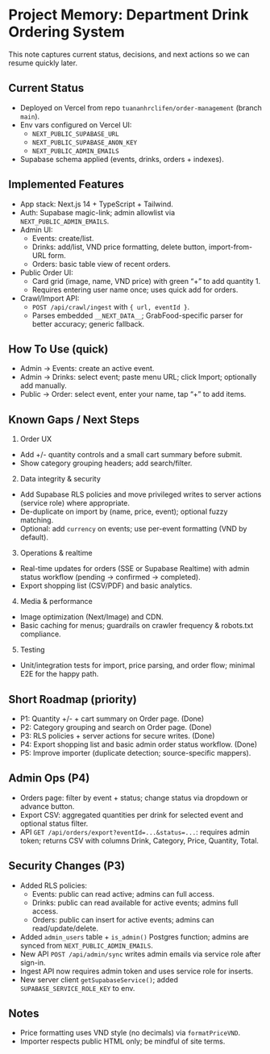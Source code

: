 # Project Memory: Department Drink Ordering System

This note captures current status, decisions, and next actions so we can resume quickly later.

## Current Status
- Deployed on Vercel from repo `tuananhrclifen/order-management` (branch `main`).
- Env vars configured on Vercel UI:
  - `NEXT_PUBLIC_SUPABASE_URL`
  - `NEXT_PUBLIC_SUPABASE_ANON_KEY`
  - `NEXT_PUBLIC_ADMIN_EMAILS`
- Supabase schema applied (events, drinks, orders + indexes).

## Implemented Features
- App stack: Next.js 14 + TypeScript + Tailwind.
- Auth: Supabase magic-link; admin allowlist via `NEXT_PUBLIC_ADMIN_EMAILS`.
- Admin UI:
  - Events: create/list.
  - Drinks: add/list, VND price formatting, delete button, import-from-URL form.
  - Orders: basic table view of recent orders.
- Public Order UI:
  - Card grid (image, name, VND price) with green “+” to add quantity 1.
  - Requires entering user name once; uses quick add for orders.
- Crawl/Import API:
  - `POST /api/crawl/ingest` with `{ url, eventId }`.
  - Parses embedded `__NEXT_DATA__`; GrabFood-specific parser for better accuracy; generic fallback.

## How To Use (quick)
- Admin → Events: create an active event.
- Admin → Drinks: select event; paste menu URL; click Import; optionally add manually.
- Public → Order: select event, enter your name, tap “+” to add items.

## Known Gaps / Next Steps
1) Order UX
- Add +/- quantity controls and a small cart summary before submit.
- Show category grouping headers; add search/filter.

2) Data integrity & security
- Add Supabase RLS policies and move privileged writes to server actions (service role) where appropriate.
- De-duplicate on import by (name, price, event); optional fuzzy matching.
- Optional: add `currency` on events; use per-event formatting (VND by default).

3) Operations & realtime
- Real-time updates for orders (SSE or Supabase Realtime) with admin status workflow (pending → confirmed → completed).
- Export shopping list (CSV/PDF) and basic analytics.

4) Media & performance
- Image optimization (Next/Image) and CDN.
- Basic caching for menus; guardrails on crawler frequency & robots.txt compliance.

5) Testing
- Unit/integration tests for import, price parsing, and order flow; minimal E2E for the happy path.

## Short Roadmap (priority)
- P1: Quantity +/- + cart summary on Order page. (Done)
- P2: Category grouping and search on Order page. (Done)
- P3: RLS policies + server actions for secure writes. (Done)
- P4: Export shopping list and basic admin order status workflow. (Done)
- P5: Improve importer (duplicate detection; source-specific mappers).

## Admin Ops (P4)
- Orders page: filter by event + status; change status via dropdown or advance button.
- Export CSV: aggregated quantities per drink for selected event and optional status filter.
- API `GET /api/orders/export?eventId=...&status=...`: requires admin token; returns CSV with columns Drink, Category, Price, Quantity, Total.

## Security Changes (P3)
- Added RLS policies:
  - Events: public can read active; admins can full access.
  - Drinks: public can read available for active events; admins full access.
  - Orders: public can insert for active events; admins can read/update/delete.
- Added `admin_users` table + `is_admin()` Postgres function; admins are synced from `NEXT_PUBLIC_ADMIN_EMAILS`.
- New API `POST /api/admin/sync` writes admin emails via service role after sign-in.
- Ingest API now requires admin token and uses service role for inserts.
- New server client `getSupabaseService()`; added `SUPABASE_SERVICE_ROLE_KEY` to env.

## Notes
- Price formatting uses VND style (no decimals) via `formatPriceVND`.
- Importer respects public HTML only; be mindful of site terms.
